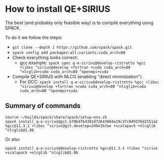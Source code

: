 # How to install QE+SIRIUS

The best (and probably only feasible way) is to compile everything using SPACK.

To do it we follow the steps:

* `git clone --depth 1 https://github.com/spack/spack.git`
* `spack config add packages:all:variants:cuda_arch=80`
* Check everything looks correct:
  * gcc example: `spack spec q-e-sirius@develop-ristretto %gcc +libxc ^sirius@develop +fortran +cuda cuda_arch=80 ^nlcglib+cuda cuda_arch=80 ^openmpi+cuda`
* Compile QE+SIRIUS with NLCG (enabling "direct minimization").
  * For GCC: `spack install q-e-sirius@develop-ristretto %gcc +libxc ^sirius@develop +fortran +cuda cuda_arch=80 ^nlcglib+cuda cuda_arch=80 ^openmpi+cuda`

## Summary of commands

```console
source ~/builds/spack/share/spack/setup-env.sh 
spack install q-e-sirius@git.b70bdfb4301d72643064a19c37c049376d2551a2 %gcc@11.3.1 +libxc ^sirius@git.develop=248e1b3ae +scalapack +nlcglib ^nlcglib@1.0b
```

Or also

```console
spack install q-e-sirius@develop-ristretto %gcc@11.3.1 +libxc ^sirius +scalapack +nlcglib ^nlcglib@1.0b
```
